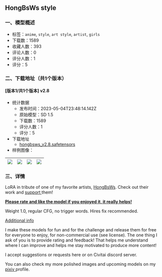 ## HongBsWs style
### 一、模型概述

- 标签：`anime`, `style`, `art style`, `artist`, `girls`
- 下载数：1589
- 收藏人数：393
- 评论人数：0
- 评分人数：1
- 评分：5

### 二、下载地址（共1个版本）

#### [版本1/共1个版本] v2.8

- 统计数据
  - 发布时间：2023-05-04T23:48:14.142Z
  - 原始模型：SD 1.5
  - 下载数：1589
  - 评分人数：1
  - 评分：5
- 下载地址
  - [hongbsws_v2.8.safetensors](https://civitai.com/api/download/models/62601)
- 样例图像：

| <img src="https://image.civitai.com/xG1nkqKTMzGDvpLrqFT7WA/1014ff2e-eb56-471f-8569-18fe721c0cbc/width=450/689238.jpeg" /> | <img src="https://image.civitai.com/xG1nkqKTMzGDvpLrqFT7WA/98440c43-c41a-41b6-85af-99cca32ee6d6/width=450/689259.jpeg" /> | <img src="https://image.civitai.com/xG1nkqKTMzGDvpLrqFT7WA/97c57f5e-15e4-457c-9bcf-81b0de334eb6/width=450/689241.jpeg" /> | <img src="https://image.civitai.com/xG1nkqKTMzGDvpLrqFT7WA/194edec1-8c85-4927-ab2d-e0bd48b5f6df/width=450/689242.jpeg" /> |
| ---- | ---- | ---- | ---- |


### 三、详情
<p>LoRA in tribute of one of my favorite artists, <a target="_blank" rel="ugc" href="https://twitter.com/HongBsWs">HongBsWs</a>. Check out their work and <a target="_blank" rel="ugc" href="https://www.patreon.com/HongBsWs">support </a>them!</p><p><strong><u>Please rate and like the model if you enjoyed it, it really helps!</u></strong></p><p>Weight 1.0, regular CFG, no trigger words. Hires fix recommended.</p><p><u>Additional info</u></p><p>I make these models for fun and for the challenge and release them for free for everyone to enjoy, for non-commercial use (see license). The one thing I ask of you is to provide rating and feedback! That helps me understand where I can improve and helps me stay motivated to produce more content!</p><p>I accept suggestions or requests here or on Civitai discord server.</p><p>You can also check my more polished images and upcoming models on my <a target="_blank" rel="ugc" href="https://www.pixiv.net/en/users/25545070">pixiv </a>profile.</p>